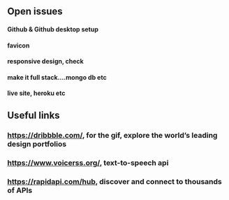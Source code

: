 
## Open issues

#### Github & Github desktop setup
#### favicon
#### responsive design, check
#### make it full stack....mongo db etc
#### live site, heroku etc

## Useful links

### https://dribbble.com/, for the gif, explore the world’s leading design portfolios
### https://www.voicerss.org/, text-to-speech api
### https://rapidapi.com/hub, discover and connect to thousands of APIs
